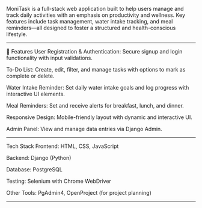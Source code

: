 MoniTask is a full-stack web application built to help users manage and track daily activities with an emphasis on productivity and wellness. Key features include task management, water intake tracking, and meal reminders—all designed to foster a structured and health-conscious lifestyle.

---

🚀 Features
User Registration & Authentication: Secure signup and login functionality with input validations.

To-Do List: Create, edit, filter, and manage tasks with options to mark as complete or delete.

Water Intake Reminder: Set daily water intake goals and log progress with interactive UI elements.

Meal Reminders: Set and receive alerts for breakfast, lunch, and dinner.

Responsive Design: Mobile-friendly layout with dynamic and interactive UI.

Admin Panel: View and manage data entries via Django Admin.

---

Tech Stack
Frontend: HTML, CSS, JavaScript

Backend: Django (Python)

Database: PostgreSQL

Testing: Selenium with Chrome WebDriver

Other Tools: PgAdmin4, OpenProject (for project planning)

---


